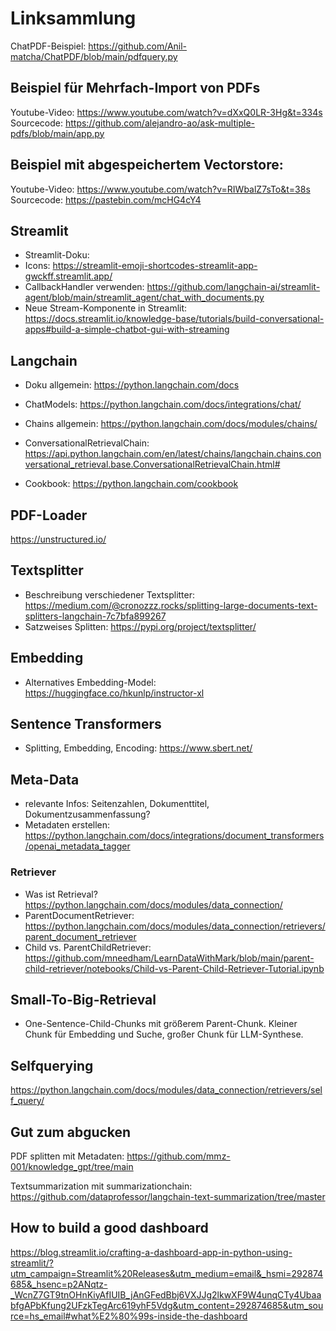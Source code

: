 # Linksammlung

ChatPDF-Beispiel: https://github.com/Anil-matcha/ChatPDF/blob/main/pdfquery.py

## Beispiel für Mehrfach-Import von PDFs
Youtube-Video: https://www.youtube.com/watch?v=dXxQ0LR-3Hg&t=334s 
Sourcecode: https://github.com/alejandro-ao/ask-multiple-pdfs/blob/main/app.py

## Beispiel mit abgespeichertem Vectorstore: 
Youtube-Video: https://www.youtube.com/watch?v=RIWbalZ7sTo&t=38s
Sourcecode: https://pastebin.com/mcHG4cY4

## Streamlit
- Streamlit-Doku: 
- Icons: https://streamlit-emoji-shortcodes-streamlit-app-gwckff.streamlit.app/
- CallbackHandler verwenden: https://github.com/langchain-ai/streamlit-agent/blob/main/streamlit_agent/chat_with_documents.py
- Neue Stream-Komponente in Streamlit: https://docs.streamlit.io/knowledge-base/tutorials/build-conversational-apps#build-a-simple-chatbot-gui-with-streaming

## Langchain
- Doku allgemein: https://python.langchain.com/docs
- ChatModels: https://python.langchain.com/docs/integrations/chat/
- Chains allgemein: https://python.langchain.com/docs/modules/chains/
- ConversationalRetrievalChain: https://api.python.langchain.com/en/latest/chains/langchain.chains.conversational_retrieval.base.ConversationalRetrievalChain.html#

- Cookbook: https://python.langchain.com/cookbook

## PDF-Loader
https://unstructured.io/

## Textsplitter
- Beschreibung verschiedener Textsplitter: https://medium.com/@cronozzz.rocks/splitting-large-documents-text-splitters-langchain-7c7bfa899267
- Satzweises Splitten: https://pypi.org/project/textsplitter/

## Embedding
- Alternatives Embedding-Model: https://huggingface.co/hkunlp/instructor-xl

## Sentence Transformers
- Splitting, Embedding, Encoding:  https://www.sbert.net/

## Meta-Data
- relevante Infos: Seitenzahlen, Dokumenttitel, Dokumentzusammenfassung?
- Metadaten erstellen: https://python.langchain.com/docs/integrations/document_transformers/openai_metadata_tagger

### Retriever
- Was ist Retrieval? https://python.langchain.com/docs/modules/data_connection/
- ParentDocumentRetriever: https://python.langchain.com/docs/modules/data_connection/retrievers/parent_document_retriever
- Child vs. ParentChildRetriever: https://github.com/mneedham/LearnDataWithMark/blob/main/parent-child-retriever/notebooks/Child-vs-Parent-Child-Retriever-Tutorial.ipynb

## Small-To-Big-Retrieval
- One-Sentence-Child-Chunks mit größerem Parent-Chunk. Kleiner Chunk für Embedding und Suche, großer Chunk für LLM-Synthese.

## Selfquerying
https://python.langchain.com/docs/modules/data_connection/retrievers/self_query/

## Gut zum abgucken
PDF splitten mit Metadaten:
https://github.com/mmz-001/knowledge_gpt/tree/main

Textsummarization mit summarizationchain:
https://github.com/dataprofessor/langchain-text-summarization/tree/master

## How to build a good dashboard
https://blog.streamlit.io/crafting-a-dashboard-app-in-python-using-streamlit/?utm_campaign=Streamlit%20Releases&utm_medium=email&_hsmi=292874685&_hsenc=p2ANqtz-_WcnZ7GT9tnOHnKiyAfIUIB_jAnGFedBbj6VXJJg2lkwXF9W4unqCTy4UbaabfgAPbKfung2UFzkTegArc619yhF5Vdg&utm_content=292874685&utm_source=hs_email#what%E2%80%99s-inside-the-dashboard
